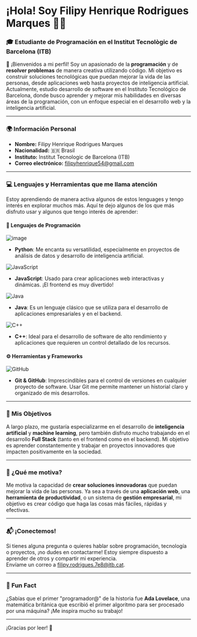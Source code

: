 # ¡Hola! Soy **Filipy Henrique Rodrigues Marques** 👨‍💻

### 🎓 Estudiante de Programación en el **Institut Tecnològic de Barcelona** (ITB)
   
👋 ¡Bienvenidos a mi perfil! Soy un apasionado de la **programación** y de **resolver problemas** de manera creativa utilizando código. Mi objetivo es construir soluciones tecnológicas que puedan mejorar la vida de las personas, desde aplicaciones web hasta proyectos de inteligencia artificial. Actualmente, estudio desarrollo de software en el Instituto Tecnológico de Barcelona, donde busco aprender y mejorar mis habilidades en diversas áreas de la programación, con un enfoque especial en el desarrollo web y la inteligencia artificial.

---

### 🌍 Información Personal

- **Nombre:** Filipy Henrique Rodrigues Marques
- **Nacionalidad:** 🇧🇷 Brasil
- **Instituto:** Institut Tecnologic de Barcelona (ITB)
- **Correo electrónico:** [filipyhenrique54@gmail.com](mailto:filipyhenrique54@gmail.com)

---

### 💻 Lenguajes y Herramientas que me llama atención 

Estoy aprendiendo de manera activa algunos de estos lenguages y tengo interés en explorar muchos más. Aquí te dejo algunos de los que más disfruto usar y algunos que tengo interés de aprender:

#### 📝 Lenguajes de Programación

 ![image](https://img.icons8.com/?size=100&id=l75OEUJkPAk4&format=png&color=000000)

  - **Python**: Me encanta su versatilidad, especialmente en proyectos de análisis de datos y desarrollo de inteligencia artificial.

  ![JavaScript](https://img.icons8.com/?size=100&id=PXTY4q2Sq2lG&format=png&color=000000)
  
  - **JavaScript**: Usado para crear aplicaciones web interactivas y dinámicas. ¡El frontend es muy divertido!

![Java](https://img.icons8.com/?size=100&id=100506&format=png&color=000000)  
 - **Java**: Es un lenguaje clásico que se utiliza para el desarrollo de aplicaciones empresariales y en el backend.

 ![C++](https://img.icons8.com/?size=100&id=40669&format=png&color=000000)  
  - **C++**: Ideal para el desarrollo de software de alto rendimiento y aplicaciones que requieren un control detallado de los recursos.

#### ⚙️ Herramientas y Frameworks

![GitHub](https://img.icons8.com/?size=100&id=62856&format=png&color=000000)  
  - **Git & GitHub**: Imprescindibles para el control de versiones en cualquier proyecto de software. Usar Git me permite mantener un historial claro y organizado de mis desarrollos.

---

### 🚀 Mis Objetivos

A largo plazo, me gustaría especializarme en el desarrollo de **inteligencia artificial** y **machine learning**, pero también disfruto mucho trabajando en el desarrollo **Full Stack** (tanto en el frontend como en el backend). Mi objetivo es aprender constantemente y trabajar en proyectos innovadores que impacten positivamente en la sociedad.

---

### 🌟 ¿Qué me motiva?

Me motiva la capacidad de **crear soluciones innovadoras** que puedan mejorar la vida de las personas. Ya sea a través de una **aplicación web**, una **herramienta de productividad**, o un sistema de **gestión empresarial**, mi objetivo es crear código que haga las cosas más fáciles, rápidas y efectivas.

---

### 📬 ¡Conectemos!

Si tienes alguna pregunta o quieres hablar sobre programación, tecnología o proyectos, ¡no dudes en contactarme! Estoy siempre dispuesto a aprender de otros y compartir mi experiencia.  
Envíame un correo a [filipy.rodrigues.7e8@itb.cat](mailto:filipy.rodrigues.7e8@itb.cat).

---

### 🤖 Fun Fact

¿Sabías que el primer "programador@" de la historia fue **Ada Lovelace**, una matemática británica que escribió el primer algoritmo para ser procesado por una máquina? ¡Me inspira mucho su trabajo!

---

¡Gracias por leer! 🚀
